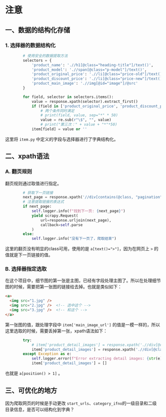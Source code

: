 # 注意

## 一、数据的结构化存储

### 1. 选择器的数据结构化

```python
		# 使用安全的数据提取方法
        selectors = {
            'product_name': './/h1[@class="heading-title"]/text()',
            'product_model': './/span[@class="p-model"]/text()',
            'product_original_price': './/li[@class="price-old"]/text()',
            'product_discount_price': './/li[@class="price-new"]/text()',
            'product_main_image': './/img[@id="image"]/@src'
        }

        for field, selector in selectors.items():
            value = response.xpath(selector).extract_first()
            if (field in ['product_original_price', 'product_discount_price']) and value:
                # 两个条件同时满足
                # print(field, value, sep="*" * 50)
                value = re.sub(r"\$", "", value)
                # print("第三次：" + value + "*"*50)
            item[field] = value or ''
```

这里将 `item.py` 中定义的字段与选择器进行了字典结构化。

## 二、xpath语法

### A. 翻页规则

翻页规则通过取值进行指定。

```python
		# 获取下一页链接
        next_page = response.xpath('//div[contains(@class, "pagination")]//a[text()=">"]/@href').extract_first()
        # 注意提取链接的表达式
        if next_page:
            self.logger.info(f"找到下一页: {next_page}")
            yield scrapy.Request(
                url=response.urljoin(next_page),
                callback=self.parse
            )
        else:
            self.logger.info("没有下一页了，爬取结束")
```

这里的翻页没有明显的class可用，使用的是 `a[text()=">"]`，因为在网页上 `>` 的值就是下一页链接的值。

### B. 选择器指定选取

在这个项目中，细节图的第一张是主图，已经有字段处理主图了。所以在处理细节图的时候，需要把第一张图的链接给去掉。也就是类似如下：

```html
<a>
  <img src="1.jpg" />
  <img src="2.jpg" />  <!-- 选中这个 -->
  <img src="3.jpg" />  <!-- 和这个 -->
</a>
```

第一张图的值，跟处理字段中 `item['main_image_url']` 的值是一模一样的，所以这里选取的时候，需要丢掉第一张，xpath语法如下：

```python
        try:
            # item['product_detail_images'] = response.xpath('.//div[@class="swiper-wrapper"]/a/@href').extract() or []
            item['product_detail_images'] = response.xpath('.//div[@class="swiper-wrapper"]/a[position() > 1]/@href').extract() or []
        except Exception as e:
            self.logger.error(f"Error extracting detail images: {str(e)}")
            item['product_detail_images'] = []
```

也就是 `a[position() > 1]` 。

## 三、可优化的地方

因为爬取网页的时候是手动更改 `start_urls`、`category_ifno`的一级目录和二级目录信息，是否可以结构化到字典？